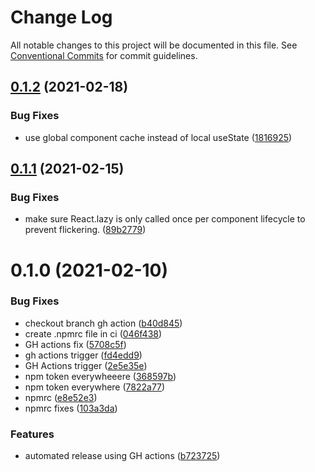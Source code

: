 # Change Log

All notable changes to this project will be documented in this file.
See [Conventional Commits](https://conventionalcommits.org) for commit guidelines.

## [0.1.2](https://github.com/scriptify/react-dynamic-multi-render/compare/react-dynamic-multi-render@0.1.1...react-dynamic-multi-render@0.1.2) (2021-02-18)


### Bug Fixes

* use global component cache instead of local useState ([1816925](https://github.com/scriptify/react-dynamic-multi-render/commit/1816925b238b54529fac85e67370435ae4756328))





## [0.1.1](https://github.com/scriptify/react-dynamic-multi-render/compare/react-dynamic-multi-render@0.1.0...react-dynamic-multi-render@0.1.1) (2021-02-15)


### Bug Fixes

* make sure React.lazy is only called once per component lifecycle to prevent flickering. ([89b2779](https://github.com/scriptify/react-dynamic-multi-render/commit/89b27799889bb442eb1192f7bcffa5d68c8e7f46))





# 0.1.0 (2021-02-10)


### Bug Fixes

* checkout branch gh action ([b40d845](https://github.com/scriptify/react-dynamic-multi-render/commit/b40d845f0148736e30907ed9fc32d0c15c475148))
* create .npmrc file in ci ([046f438](https://github.com/scriptify/react-dynamic-multi-render/commit/046f438b63546e8f10a72ec963f33a3f2bb8ef25))
* GH actions fix ([5708c5f](https://github.com/scriptify/react-dynamic-multi-render/commit/5708c5f03e46a41cf7830d31f947aab16c13a51c))
* gh actions trigger ([fd4edd9](https://github.com/scriptify/react-dynamic-multi-render/commit/fd4edd9af033c179364f3a53226f51447d538dfe))
* GH Actions trigger ([2e5e35e](https://github.com/scriptify/react-dynamic-multi-render/commit/2e5e35eb5c263a95754bdaf8d5d114671bece1a7))
* npm token everywheeere ([368597b](https://github.com/scriptify/react-dynamic-multi-render/commit/368597b21679d3ea0c5697bee6017d255f88d68d))
* npm token everywhere ([7822a77](https://github.com/scriptify/react-dynamic-multi-render/commit/7822a774623279d31ae94cf669228cd375ba6e11))
* npmrc ([e8e52e3](https://github.com/scriptify/react-dynamic-multi-render/commit/e8e52e33d68d749254a6862a2a405777260ec7ba))
* npmrc fixes ([103a3da](https://github.com/scriptify/react-dynamic-multi-render/commit/103a3da938d97bd87ab6917bfc2114479e7eb21e))


### Features

* automated release using GH actions ([b723725](https://github.com/scriptify/react-dynamic-multi-render/commit/b723725574d5067557b92698c1c61ab0a5eee930))
